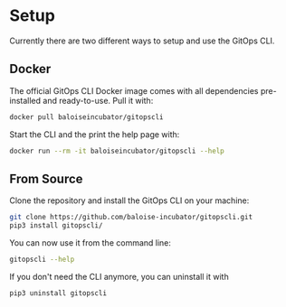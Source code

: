 # Setup

Currently there are two different ways to setup and use the GitOps CLI.

## Docker

The official GitOps CLI Docker image comes with all dependencies pre-installed and ready-to-use. Pull it with:
```bash
docker pull baloiseincubator/gitopscli
```
Start the CLI and the print the help page with:
```bash
docker run --rm -it baloiseincubator/gitopscli --help
```

## From Source

Clone the repository and install the GitOps CLI on your machine:
```bash
git clone https://github.com/baloise-incubator/gitopscli.git
pip3 install gitopscli/
```
You can now use it from the command line:
```bash
gitopscli --help
```
If you don't need the CLI anymore, you can uninstall it with
```bash
pip3 uninstall gitopscli
```